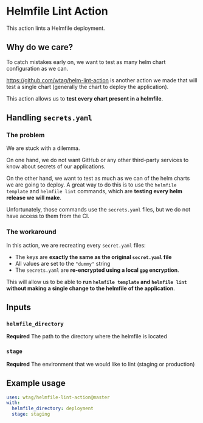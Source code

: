 # Helmfile Lint Action

This action lints a Helmfile deployment.

## Why do we care?

To catch mistakes early on, we want to test as many helm chart configuration as we can.

https://github.com/wtag/helm-lint-action is another action we made that will test a single chart (generally the chart to deploy the application).

This action allows us to **test every chart present in a helmfile**.

## Handling `secrets.yaml`

### The problem

We are stuck with a dilemma.

On one hand, we do not want GitHub or any other third-party services to know about secrets of our applications.

On the other hand, we want to test as much as we can of the helm charts we are going to deploy. A great way to do this is to use the `helmfile template` and `helmfile lint` commands, which are **testing every helm release we will make**.

Unfortunately, those commands use the `secrets.yaml` files, but we do not have access to them from the CI.

### The workaround

In this action, we are recreating every `secret.yaml` files:

- The keys are **exactly the same as the original `secret.yaml` file**
- All values are set to the `"dummy"` string
- The `secrets.yaml` are **re-encrypted using a local `gpg` encryption**.

This will allow us to be able to **run `helmfile template` and `helmfile lint` without making a single change to the helmfile of the application**.

## Inputs

### `helmfile_directory`

**Required** The path to the directory where the helmfile is located

### `stage`

**Required** The environment that we would like to lint (staging or production)

## Example usage

```yaml
uses: wtag/helmfile-lint-action@master
with:
  helmfile_directory: deployment
  stage: staging
```
